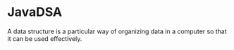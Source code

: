 # JavaDSA
A data structure is a particular way of organizing data in a computer so that it can be used effectively.
